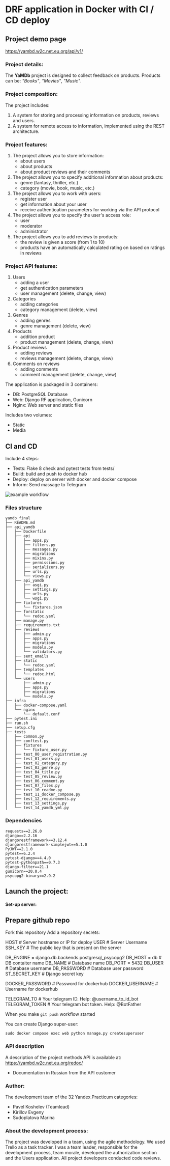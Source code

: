 # DRF application in Docker with CI / CD deploy

## Project demo page
https://yambd.w2c.net.eu.org/api/v1/

### Project details:

The **YaMDb** project is designed to collect feedback on products.
Products can be: *"Books"*, *"Movies"*, *"Music"*.

### Project composition:

The project includes:

1. A system for storing and processing information on products, reviews and users.
2. A system for remote access to information, implemented using the REST architecture.

### Project features:

1. The project allows you to store information:
    * about users
    * about products
    * about product reviews and their comments
2. The project allows you to specify additional information about products:
    * genre (fantasy, thriller, etc.)
    * category (movie, book, music, etc.)
3. The project allows you to work with users:
    * register user
    * get information about your user
    * receive authentication parameters for working via the API protocol
4. The project allows you to specify the user's access role:
    * user
    * moderator
    * administrator
5. The project allows you to add reviews to products:
    * the review is given a score (from 1 to 10)
    * products have an automatically calculated rating on
based on ratings in reviews

### Project API features:

1. Users
    * adding a user
    * get authentication parameters
    * user management (delete, change, view)
2. Categories
    * adding categories
    * category management (delete, view)
3. Genres
    * adding genres
    * genre management (delete, view)
4. Products
    * addition product
    * product management (delete, change, view)
5. Product reviews
    * adding reviews
    * reviews management (delete, change, view)
6. Comments on reviews
    * adding comments
    * comment management (delete, change, view)




The application is packaged in 3 containers:
 - DB: PostgreSQL Database
 - Web: Django RF application, Gunicorn
 - Nginx: Web server and static files

Includes two volumes:
 - Static
 - Media


## CI and CD

Include 4 steps: 
 - Tests: Flake 8 check and pytest tests from tests/
 - Build: build and push to docker hub
 - Deploy: deploy on server with docker and docker compose
 - Inform: Send massage to Telegram

![example workflow](https://github.com/web2cap/yamdb_final/actions/workflows/master_yamdb_workflow.yml/badge.svg)


### Files structure
```
yamdb_final
├── README.md
├── api_yamdb
│   ├── Dockerfile
│   ├── api
│   │   ├── apps.py
│   │   ├── filters.py
│   │   ├── messages.py
│   │   ├── migrations
│   │   ├── mixins.py
│   │   ├── permissions.py
│   │   ├── serializers.py
│   │   ├── urls.py
│   │   └── views.py
│   ├── api_yamdb
│   │   ├── asgi.py
│   │   ├── settings.py
│   │   ├── urls.py
│   │   └── wsgi.py
│   ├── fixtures
│   │   └── fixtures.json
│   ├── forstatic
│   │   └── redoc.yaml
│   ├── manage.py
│   ├── requirements.txt
│   ├── reviews
│   │   ├── admin.py
│   │   ├── apps.py
│   │   ├── migrations
│   │   ├── models.py
│   │   └── validators.py
│   ├── sent_emails
│   ├── static
│   │   └── redoc.yaml
│   ├── templates
│   │   └── redoc.html
│   └── users
│       ├── admin.py
│       ├── apps.py
│       ├── migrations
│       └── models.py
├── infra
│   ├── docker-compose.yaml
│   └── nginx
│       └── default.conf
├── pytest.ini
├── run.sh
├── setup.cfg
├── tests
│   ├── common.py
│   ├── conftest.py
│   ├── fixtures
│   │   └── fixture_user.py
│   ├── test_00_user_registration.py
│   ├── test_01_users.py
│   ├── test_02_category.py
│   ├── test_03_genre.py
│   ├── test_04_title.py
│   ├── test_05_review.py
│   ├── test_06_comment.py
│   ├── test_07_files.py
│   ├── test_10_readme.py
│   ├── test_11_docker_compose.py
│   ├── test_12_requirements.py
│   ├── test_13_settings.py
│   └── test_14_yamdb_yml.py

```

### Dependencies

```
requests==2.26.0
django==2.2.16
djangorestframework==3.12.4
djangorestframework-simplejwt==5.1.0
PyJWT==2.1.0
pytest==6.2.4
pytest-django==4.4.0
pytest-pythonpath==0.7.3
django-filter==21.1
gunicorn==20.0.4
psycopg2-binary==2.9.2
```

## Launch the project:

#### Set-up server:

## Prepare github repo

Fork this repository
Add a repository secrets:

HOST # Server hostname or IP for deploy
USER # Server Username
SSH_KEY # The public key that is present on the server


DB_ENGINE = django.db.backends.postgresql_psycopg2
DB_HOST = db # DB contaiter name
DB_NAME # Database name
DB_PORT = 5432
DB_USER # Database username
DB_PASSWORD # Database user password
ST_SECRET_KEY # Django secret key 

DOCKER_PASSWORD # Password for dockerhub
DOCKER_USERNAME # Username for dockerhub

TELEGRAM_TO # Your telegram ID. Help: @username_to_id_bot
TELEGRAM_TOKEN # Your telegram bot token. Help: @BotFather

When you make `git push` workflow started


You can create Django super-user:

```
sudo docker compose exec web python manage.py createsuperuser
```


### API description

A description of the project methods API is available at: https://yambd.w2c.net.eu.org/redoc/
* Documentation in Russian from the API customer

### Author:

The development team of the 32 Yandex.Practicum categories:
* Pavel Koshelev (Teamlead)
* Kirillov Evgeny
* Sudoplatova Marina


### About the development process:

The project was developed in a team, using the agile methodology. We used Trello as a task tracker. I was a team leader, responsible for the development process, team morale, developed the authorization section and the Users application. All project developers conducted code reviews.
